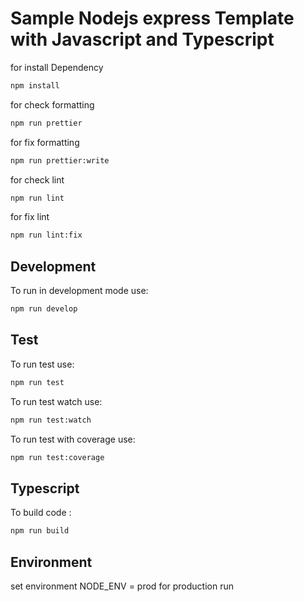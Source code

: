 # Sample Nodejs express Template with Javascript and Typescript

for install Dependency
```bash
npm install
```

for check formatting
```bash
npm run prettier
```

for fix formatting
```bash
npm run prettier:write
```

for check lint
```bash
npm run lint
```

for fix lint
```bash
npm run lint:fix
```

## Development

To run in development mode use:

```bash
npm run develop
```

## Test

To run test use:

```bash
npm run test
```
To run test watch use:

```bash
npm run test:watch
```
To run test with coverage use:

```bash
npm run test:coverage
```
## Typescript

To build code :

```bash
npm run build
```

## Environment

set environment NODE_ENV = prod  for production run

